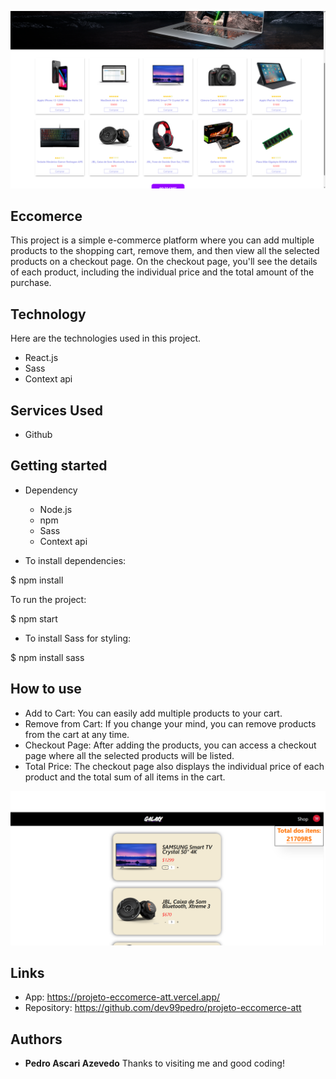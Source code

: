 
![Logo of the project](https://github.com/dev99pedro/portifolio/blob/main/src/components/img/loja.png)


## Eccomerce
This project is a simple e-commerce platform where you can add multiple products to the shopping cart, remove them, and then view all the selected products on a checkout page. On the checkout page, you'll see the details of each product, including the individual price and the total amount of the purchase.

## Technology 

Here are the technologies used in this project.

* React.js
* Sass
* Context api

## Services Used

* Github

## Getting started

* Dependency
  - Node.js
  - npm
  - Sass
  - Context api

* To install dependencies:

$ npm install

To run the project:

$ npm start

* To install Sass for styling:

$ npm install sass

## How to use

* Add to Cart: You can easily add multiple products to your cart.
* Remove from Cart: If you change your mind, you can remove products from the cart at any time.
* Checkout Page: After adding the products, you can access a checkout page where all the selected products will be listed.
* Total Price: The checkout page also displays the individual price of each product and the total sum of all items in the cart.

![Initial image](https://github.com/dev99pedro/projeto-eccomerce-att/blob/main/src/images/sddsdaaaaasaaaaads.png)


## Links
  - App: https://projeto-eccomerce-att.vercel.app/
  - Repository: https://github.com/dev99pedro/projeto-eccomerce-att

  ## Authors

  * **Pedro Ascari Azevedo** 
  Thanks to visiting me and good coding!
